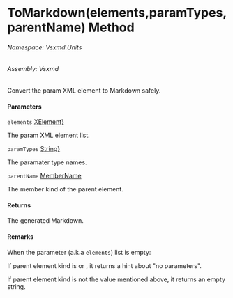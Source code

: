 <a name='M-Vsxmd-Units-ParamUnit-ToMarkdown-System-Collections-Generic-IEnumerable{System-Xml-Linq-XElement},System-Collections-Generic-IEnumerable{System-String},Vsxmd-Units-MemberName-'></a>
# ToMarkdown(elements,paramTypes,parentName) Method

###### Namespace:  Vsxmd.Units

###### Assembly:  Vsxmd

Convert the param XML element to Markdown safely.

#### Parameters

`elements`  [XElement}](https://docs.microsoft.com/dotnet/api/System.Collections.Generic.IEnumerable)  

The param XML element list.

`paramTypes`  [String}](https://docs.microsoft.com/dotnet/api/System.Collections.Generic.IEnumerable)  

The paramater type names.

`parentName`  [MemberName](./../../MemberName/MemberName.md)  

The member kind of the parent element.

#### Returns





The generated Markdown.

#### Remarks

When the parameter (a.k.a `elements`) list is empty:

If parent element kind is [](./../../MemberKind/Fields/Constructor.md) or [](./../../MemberKind/Fields/Method.md), it returns a hint about "no parameters".

If parent element kind is not the value mentioned above, it returns an empty string.
